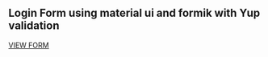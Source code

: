 ## Login Form using material ui and formik with Yup validation

[VIEW FORM ](https://login-form-material-ui.vercel.app/)


